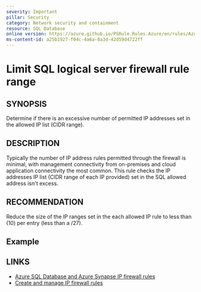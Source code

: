 ```yaml
---
severity: Important
pillar: Security
category: Network security and containment
resource: SQL Database
online version: https://azure.github.io/PSRule.Rules.Azure/en/rules/Azure.SQL.FirewallIPRange/
ms-content-id: a25b1927-f04c-4a6a-8a3d-42d59d4722ff
---
```


# Limit SQL logical server firewall rule range

## SYNOPSIS

Determine if there is an excessive number of permitted IP addresses set in the allowed IP list (CIDR range).

## DESCRIPTION

Typically the number of IP address rules permitted through the firewall is minimal, with management connectivity from
on-premises and cloud application connectivity the most common. This rule checks the IP addresses IP list
(CIDR range of each IP provided) set in the SQL allowed address isn't excess.

## RECOMMENDATION

Reduce the size of the IP ranges set in the each allowed IP rule to less than (10) per entry (less than a /27).

## Example

## LINKS

- [Azure SQL Database and Azure Synapse IP firewall rules](https://docs.microsoft.com/azure/azure-sql/database/firewall-configure)
- [Create and manage IP firewall rules](https://docs.microsoft.com/azure/azure-sql/database/firewall-configure#create-and-manage-ip-firewall-rules)
